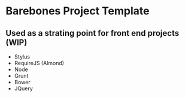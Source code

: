 # Barebones Project Template
## Used as a strating point for front end projects (WIP)

* Stylus
* RequireJS (Almond)
* Node
* Grunt
* Bower
* JQuery